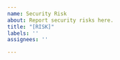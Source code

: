 ```yaml
---
name: Security Risk
about: Report security risks here.
title: "[RISK]"
labels: ''
assignees: ''

---
```



